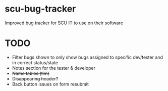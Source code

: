 # scu-bug-tracker
Improved bug tracker for SCU IT to use on their software


# TODO
* Filter bugs shown to only show bugs assigned to specific dev/tester and in correct status/state
* Notes section for the tester & developer
* ~~Name tables (tim)~~
* ~~Disappearing header?~~
* Back button issues on form resubmit
